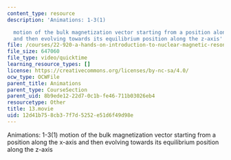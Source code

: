 ```yaml
---
content_type: resource
description: 'Animations: 1-3(1)

  motion of the bulk magnetization vector starting from a position along the x-axis
  and then evolving towards its equilibrium position along the z-axis'
file: /courses/22-920-a-hands-on-introduction-to-nuclear-magnetic-resonance-january-iap-1997/12d41b758cb37f7d5252e51d6f49d98e_13.movie
file_size: 647060
file_type: video/quicktime
learning_resource_types: []
license: https://creativecommons.org/licenses/by-nc-sa/4.0/
ocw_type: OCWFile
parent_title: Animations
parent_type: CourseSection
parent_uid: 8b9ede12-22d7-0c1b-fe46-711b03026eb4
resourcetype: Other
title: 13.movie
uid: 12d41b75-8cb3-7f7d-5252-e51d6f49d98e
---
```

Animations: 1-3(1)
motion of the bulk magnetization vector starting from a position along the x-axis and then evolving towards its equilibrium position along the z-axis